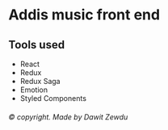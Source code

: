 # Addis music front end

## Tools used

- React
- Redux
- Redux Saga
- Emotion
- Styled Components

###### &copy; copyright. Made by Dawit Zewdu

